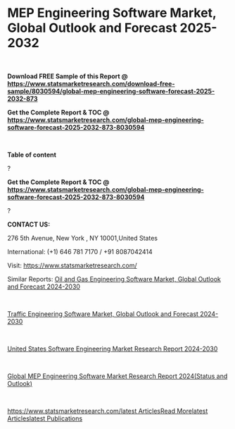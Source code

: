 <h1>MEP Engineering Software Market, Global Outlook and Forecast 2025-2032</h1><br/><p><strong>Download FREE Sample of this Report @ <a href="https://www.statsmarketresearch.com/download-free-sample/8030594/global-mep-engineering-software-forecast-2025-2032-873">https://www.statsmarketresearch.com/download-free-sample/8030594/global-mep-engineering-software-forecast-2025-2032-873</a></strong></p>
 
 
 
 <div><b>Get the Complete Report & TOC @ <a href="https://www.statsmarketresearch.com/global-mep-engineering-software-forecast-2025-2032-873-8030594">https://www.statsmarketresearch.com/global-mep-engineering-software-forecast-2025-2032-873-8030594</a></b></div>
 
 
 
 <p><br />
 
 <b>Table of content</b></p>
 
 
 
 <p>? </p>
 
 
 
 <div><b>Get the Complete Report & TOC @ <a href="https://www.statsmarketresearch.com/global-mep-engineering-software-forecast-2025-2032-873-8030594">https://www.statsmarketresearch.com/global-mep-engineering-software-forecast-2025-2032-873-8030594</a></b></div>
 
 
 
 <p>? </p>
 
 
 
 <p><b>CONTACT US:</b><br />
 
 276 5th Avenue, New York , NY 10001,United States<br />
 
 International: (+1) 646 781 7170 / +91 8087042414<br />
 
 Visit: <a href="https://www.statsmarketresearch.com/">https://www.statsmarketresearch.com/</a><br />
 
 Similar Reports: <a href="https://www.statsmarketresearch.com/global-mep-engineering-software-forecast-2025-2032-873-8030594">Oil and Gas Engineering Software Market, Global Outlook and Forecast 2024-2030</a><br />
 
 <br />
 
 <a href="https://www.statsmarketresearch.com/global-mep-engineering-software-forecast-2025-2032-873-8030594">Traffic Engineering Software Market, Global Outlook and Forecast 2024-2030</a><br />
 
 <br />
 
 <a href="https://www.statsmarketresearch.com/global-mep-engineering-software-forecast-2025-2032-873-8030594">United States Software Engineering Market Research Report 2024-2030</a><br />
 
 <br />
 
 <a href="https://www.statsmarketresearch.com/global-mep-engineering-software-forecast-2025-2032-873-8030594">Global MEP Engineering Software Market Research Report 2024(Status and Outlook)</a><br />
 
 <br />
 
 <a href="https://gyeongbokgung.com">https://www.statsmarketresearch.com/</a><a href="https://hallyeomaritime.com">latest Articles</a><a href="https://jingwansa.com">Read More</a><a href="https://nguoiviet.jp/">latest Articles</a><a href="https://www.intelmarketresearch.com/">latest Publications</a></p>